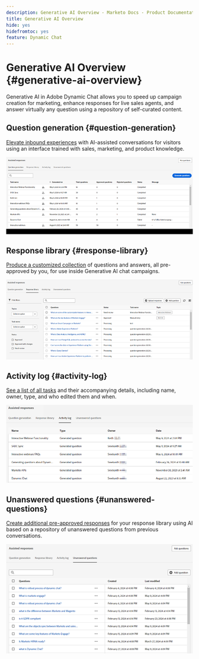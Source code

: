 ```yaml
---
description: Generative AI Overview - Marketo Docs - Product Documentation
title: Generative AI Overview
hide: yes
hidefromtoc: yes
feature: Dynamic Chat
---
```

# Generative AI Overview {#generative-ai-overview}

Generative AI in Adobe Dynamic Chat allows you to speed up campaign creation for marketing, enhance responses for live sales agents, and answer virtually any question using a repository of self-curated content.

## Question generation {#question-generation}

[Elevate inbound experiences](/help/marketo/product-docs/demand-generation/dynamic-chat/generative-ai/question-generation.md) with AI-assisted conversations for visitors using an interface trained with sales, marketing, and product knowledge.

   ![](assets/generative-ai-overview-1.png)

## Response library {#response-library}

[Produce a customized collection](/help/marketo/product-docs/demand-generation/dynamic-chat/generative-ai/response-library.md) of questions and answers, all pre-approved by you, for use inside Generative AI chat campaigns.

   ![](assets/generative-ai-overview-2.png)

## Activity log {#activity-log}

[See a list of all tasks](/help/marketo/product-docs/demand-generation/dynamic-chat/generative-ai/activity-log.md) and their accompanying details, including name, owner, type, and who edited them and when.

   ![](assets/generative-ai-overview-3.png)

## Unanswered questions {#unanswered-questions}

[Create additional pre-approved responses](/help/marketo/product-docs/demand-generation/dynamic-chat/generative-ai/unanswered-questions.md) for your response library using AI based on a repository of unanswered questions from previous conversations.

   ![](assets/generative-ai-overview-4.png)
